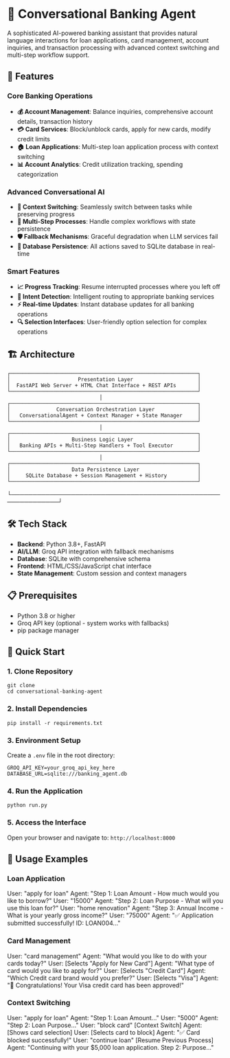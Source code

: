 # 🏦 Conversational Banking Agent

A sophisticated AI-powered banking assistant that provides natural language interactions for loan applications, card management, account inquiries, and transaction processing with advanced context switching and multi-step workflow support.

## 🚀 Features

### Core Banking Operations
- **💰 Account Management**: Balance inquiries, comprehensive account details, transaction history
- **💳 Card Services**: Block/unblock cards, apply for new cards, modify credit limits
- **🏠 Loan Applications**: Multi-step loan application process with context switching
- **📊 Account Analytics**: Credit utilization tracking, spending categorization

### Advanced Conversational AI
- **🧠 Context Switching**: Seamlessly switch between tasks while preserving progress
- **🔄 Multi-Step Processes**: Handle complex workflows with state persistence
- **🛡️ Fallback Mechanisms**: Graceful degradation when LLM services fail
- **💾 Database Persistence**: All actions saved to SQLite database in real-time

### Smart Features
- **📈 Progress Tracking**: Resume interrupted processes where you left off
- **🎯 Intent Detection**: Intelligent routing to appropriate banking services
- **⚡ Real-time Updates**: Instant database updates for all banking operations
- **🔍 Selection Interfaces**: User-friendly option selection for complex operations

## 🏗️ Architecture

```
┌─────────────────────────────────────────────────────────────┐
│                      Presentation Layer                     │
│  FastAPI Web Server + HTML Chat Interface + REST APIs       │
└─────────────────────────────────────────────────────────────┘
                              │
┌─────────────────────────────────────────────────────────────┐
│               Conversation Orchestration Layer              │
│   ConversationalAgent + Context Manager + State Manager     │
└─────────────────────────────────────────────────────────────┘
                              │
┌─────────────────────────────────────────────────────────────┐
│                    Business Logic Layer                     │
│   Banking APIs + Multi-Step Handlers + Tool Executor        │
└─────────────────────────────────────────────────────────────┘
                              │
┌─────────────────────────────────────────────────────────────┐
│                    Data Persistence Layer                   │
│     SQLite Database + Session Management + History          │
└─────────────────────────────────────────────────────────────┘
```

└─────────────────────────────────────────────────────────────┘


## 🛠️ Tech Stack

- **Backend**: Python 3.8+, FastAPI
- **AI/LLM**: Groq API integration with fallback mechanisms
- **Database**: SQLite with comprehensive schema
- **Frontend**: HTML/CSS/JavaScript chat interface
- **State Management**: Custom session and context managers

## 📋 Prerequisites

- Python 3.8 or higher
- Groq API key (optional - system works with fallbacks)
- pip package manager

## 🚀 Quick Start

### 1. Clone Repository
```
git clone 
cd conversational-banking-agent
```

### 2. Install Dependencies
```
pip install -r requirements.txt
```

### 3. Environment Setup
Create a `.env` file in the root directory:
```
GROQ_API_KEY=your_groq_api_key_here
DATABASE_URL=sqlite:///banking_agent.db
```


### 4. Run the Application
```
python run.py
```
### 5. Access the Interface
Open your browser and navigate to: `http://localhost:8000`

## 💬 Usage Examples

### Loan Application
User: "apply for loan"
Agent: "Step 1: Loan Amount - How much would you like to borrow?"
User: "15000"
Agent: "Step 2: Loan Purpose - What will you use this loan for?"
User: "home renovation"
Agent: "Step 3: Annual Income - What is your yearly gross income?"
User: "75000"
Agent: "✅ Application submitted successfully! ID: LOAN004..."


### Card Management


User: "card management"
Agent: "What would you like to do with your cards today?"
User: [Selects "Apply for New Card"]
Agent: "What type of card would you like to apply for?"
User: [Selects "Credit Card"]
Agent: "Which Credit card brand would you prefer?"
User: [Selects "Visa"]
Agent: "🎉 Congratulations! Your Visa credit card has been approved!"

### Context Switching

User: "apply for loan"
Agent: "Step 1: Loan Amount..."
User: "5000"
Agent: "Step 2: Loan Purpose..."
User: "block card" [Context Switch]
Agent: [Shows card selection]
User: [Selects card to block]
Agent: "✅ Card blocked successfully!"
User: "continue loan" [Resume Previous Process]
Agent: "Continuing with your $5,000 loan application. Step 2: Purpose..."
